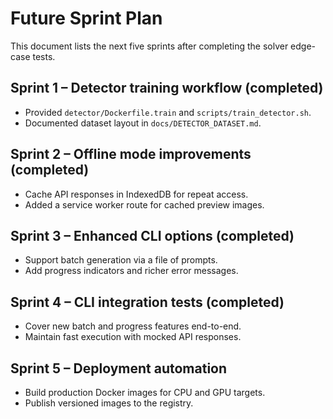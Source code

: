 # Future Sprint Plan

This document lists the next five sprints after completing the solver edge-case tests.

## Sprint 1 – Detector training workflow (completed)
* Provided `detector/Dockerfile.train` and `scripts/train_detector.sh`.
* Documented dataset layout in `docs/DETECTOR_DATASET.md`.

## Sprint 2 – Offline mode improvements (completed)
* Cache API responses in IndexedDB for repeat access.
* Added a service worker route for cached preview images.

## Sprint 3 – Enhanced CLI options (completed)
* Support batch generation via a file of prompts.
* Add progress indicators and richer error messages.

## Sprint 4 – CLI integration tests (completed)
* Cover new batch and progress features end-to-end.
* Maintain fast execution with mocked API responses.

## Sprint 5 – Deployment automation
* Build production Docker images for CPU and GPU targets.
* Publish versioned images to the registry.
